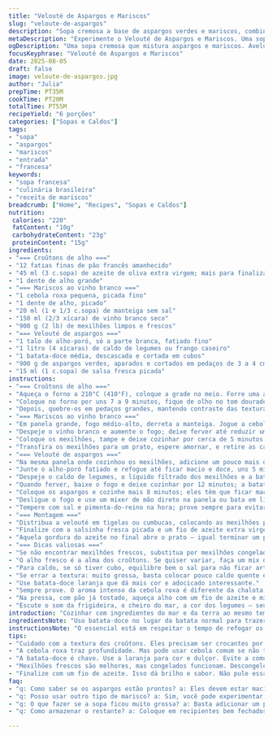 ```yaml
---
title: "Velouté de Aspargos e Mariscos"
slug: "veloute-de-aspargos"
description: "Sopa cremosa a base de aspargos verdes e mariscos, combinada com croûtons aromáticos de alho e toque de ervas frescas. Vinho branco dá um brilho e acidez, enquanto o caldo caseiro adiciona profundidade. Troca batata comum por batata-doce para leveza e doçura natural. Chalotas substituídas por cebola roxa para aroma mais intenso. Croûtons aromatizados ao óleo de ervas e alho oferecem crocância e sabor. Textura aveludada no ponto certo, com mariscos suculentos e frescos pra contrastar. Ideal para dias chuvosos, noite de encontro, ou quando quer impressionar sem complicar. Deixar o fogo falar, escutar os aromas. Demora perto de uma hora, organizado em etapas rápidas e eficientes."
metaDescription: "Experimente o Velouté de Aspargos e Mariscos. Uma sopa cremosa que combina sabores do mar e da terra. Ideal para surpreender quem ama sabores delicados."
ogDescription: "Uma sopa cremosa que mistura aspargos e mariscos. Aveludada e com crocância de croûtons, perfeita para ocasiões especiais ou dias chuvosos."
focusKeyphrase: "Velouté de Aspargos e Mariscos"
date: 2025-08-05
draft: false
image: veloute-de-aspargos.jpg
author: "Julia"
prepTime: PT35M
cookTime: PT20M
totalTime: PT55M
recipeYield: "6 porções"
categories: ["Sopas e Caldos"]
tags:
- "sopa"
- "aspargos"
- "mariscos"
- "entrada"
- "francesa"
keywords:
- "sopa francesa"
- "culinária brasileira"
- "receita de mariscos"
breadcrumb: ["Home", "Recipes", "Sopas e Caldos"]
nutrition: 
 calories: "220"
 fatContent: "10g"
 carbohydrateContent: "23g"
 proteinContent: "15g"
ingredients:
- "=== Croûtons de alho ==="
- "12 fatias finas de pão francês amanhecido"
- "45 ml (3 c.sopa) de azeite de oliva extra virgem; mais para finalizar"
- "1 dente de alho grande"
- "=== Mariscos ao vinho branco ==="
- "1 cebola roxa pequena, picada fino"
- "1 dente de alho, picado"
- "20 ml (1 e 1/3 c.sopa) de manteiga sem sal"
- "150 ml (2/3 xícara) de vinho branco seco"
- "900 g (2 lb) de mexilhões limpos e frescos"
- "=== Velouté de aspargos ==="
- "1 talo de alho-poró, só a parte branca, fatiado fino"
- "1 litro (4 xícaras) de caldo de legumes ou frango caseiro"
- "1 batata-doce média, descascada e cortada em cubos"
- "900 g de aspargos verdes, aparados e cortados em pedaços de 3 a 4 cm"
- "15 ml (1 c.sopa) de salsa fresca picada"
instructions:
- "=== Croûtons de alho ==="
- "Aqueça o forno a 210°C (410°F), coloque a grade no meio. Forre uma assadeira com papel manteiga. Pincele generosamente as fatias de pão com azeite, garantindo que cada pedaço fique brilhante; isso ajuda a dourar melhor sem ressecar."
- "Coloque no forno por uns 7 a 9 minutos, fique de olho no tom dourado; crocância aparece antes de escurecer demais. Tire os croûtons e enquanto estão quentes, esfregue o dente de alho descascado em cada fatia, controlando para não ficar forte demais."
- "Depois, quebre-os em pedaços grandes, mantendo contraste das texturas. Reserve."
- "=== Mariscos ao vinho branco ==="
- "Em panela grande, fogo médio-alto, derreta a manteiga. Jogue a cebola roxa e o alho, mexa até ficar translúcido e com aroma perfumado, uns 3 minutos, cuidado para não queimar; amargor é inimigo."
- "Despeje o vinho branco e aumente o fogo; deixe ferver até reduzir um pouco, cerca de 3 minutos — isso intensifica o sabor e evapora o álcool."
- "Coloque os mexilhões, tampe e deixe cozinhar por cerca de 5 minutos; quando as conchas abrirem, estão prontos. Se alguma não abrir, descarte para evitar gosto ruim."
- "Transfira os mexilhões para um prato, espere amornar, e retire as carnes, descartando as cascas. Passe o líquido restante por uma peneira fina para tirar resíduos e guarde."
- "=== Velouté de aspargos ==="
- "Na mesma panela onde cozinhou os mexilhões, adicione um pouco mais de manteiga se precisar, fogo médio."
- "Junte o alho-poró fatiado e refogue até ficar macio e doce, uns 5 minutos, mexendo bastante para não queimar."
- "Despeje o caldo de legumes, o líquido filtrado dos mexilhões e a batata-doce. A batata-doce aqui substitui a batata comum, criando textura mais aveludada e leve doçura para equilibrar o marisco."
- "Quando ferver, baixe o fogo e deixe cozinhar por 12 minutos; a batata-doce deve estar bem macia, fácil de furar com garfo."
- "Coloque os aspargos e cozinhe mais 8 minutos; eles têm que ficar macios, mas sem perder a cor vibrante — toque com garfo para sentir se estão no ponto."
- "Desligue o fogo e use um mixer de mão direto na panela ou bata em liquidificador por 1 a 2 minutos, até virar uma sopa homogênea e cremosa. Cuidado para não ficar aguado, ajuste com caldo se precisar."
- "Tempere com sal e pimenta-do-reino na hora; prove sempre para evitar exagero."
- "=== Montagem ==="
- "Distribua a velouté em tigelas ou cumbucas, colocando as mexilhões por cima junto com os croûtons de alho espalhados."
- "Finalize com a salsinha fresca picada e um fio de azeite extra virgem para brilho e sabor herbáceo."
- "Aquela gordura do azeite no final abre o prato — igual terminar um papo com um bom vinho..."
- "=== Dicas valiosas ==="
- "Se não encontrar mexilhões frescos, substitua por mexilhões congelados descongelados, mas não cozinhe demais para evitar borracha."
- "O alho fresco é a alma dos croûtons. Se quiser variar, faça um mix de azeite com ervas finas como tomilho ou orégano para pincelar o pão."
- "Para caldo, se só tiver cubo, equilibre bem o sal para não ficar artificial."
- "Se errar a textura: muito grossa, basta colocar pouco caldo quente e bater; fina demais, cozinhe mais um pouco com tampa aberta para reduzir."
- "Use batata-doce laranja que dá mais cor e adocicado interessante."
- "Sempre prove. O aroma intenso da cebola roxa é diferente da chalota, talvez para uns mais fortes, bom ajustar quantidade."
- "Na pressa, com pão já tostado, aqueça alho com um fio de azeite e misture nos croûtons para camada extra de sabor, quase um alho confitado."
- "Escute o som da frigideira, o cheiro do mar, a cor dos legumes — seu melhor termômetro."
introduction: "Cozinhar com ingredientes do mar e da terra ao mesmo tempo pode ser um desafio. Misturar a delicadeza do aspargo com a força dos mexilhões, entendendo textura e sabor, demorou algumas tentativas. Descobri que o segredo está em usar o líquido da própria cozedura do marisco para dar base à sopa, junto com a batata-doce que traz doçura e cria aquela textura aveludada. Croûtons de alho têm que ser crocantes, mas sem perder o sabor fresco do azeite e do alho cru — uma dança entre crocante e suave. Acerto o ponto pela cor e aroma, o que acaba virando um ritual prazeroso. Perfeito pra quem gosta de sopas que abraçam sem pesar."
ingredientsNote: "Uso batata-doce no lugar da batata normal para trazer um toque mais leve e um pouco doce sem pesar na refeição. A cebola roxa substitui a chalota para dar caráter mais pronunciado, mas quem quiser pode voltar à chalota para um sabor mais suave e clássico. Mexilhões frescos são essenciais, mas caso não ache, congelados descongelados ajudam bem; só não force o cozimento para evitar aquela borracha chata. Croûtons feitos no forno com azeite virgem e alho esfregado crus trazem sabor e crocância, diferente do alho torrado que pode amargar. Sempre funciono pra mim e recomendo checar textura e aroma para acertar o ponto exato de cozimento."
instructionsNote: "O essencial está em respeitar o tempo de refogar os elementos para liberar aroma — nem que seja uns minutos a mais. Cuidado para não queimar alho pois vira amargor imediato. Mexilhões cozinham rápido, abertura das conchas indica hora certa; as que não abrirem jogue fora sem dó. Usar o próprio caldo filtrado enriquece o sabor da sopa. A batata-doce pede um cozimento total para que a textura fique cremosa no liquidificador — controle pelo tato, ele é mais confiável que o tempo. Misture tudo devagar no liquidificador, pouco a pouco, aveludando a textura. Para croûtons, o segredo está em aquecer até dourar e esfregar alho ainda quente para sabor mais intenso sem ficar pesado."
tips:
- "Cuidado com a textura dos croûtons. Eles precisam ser crocantes por fora, macios por dentro. Pincele bem o pão; isso ajuda. Você pode usar qualquer pão amanhecido. Mas evite pães muito doces."
- "A cebola roxa traz profundidade. Mas pode usar cebola comum se não tiver. O sabor será ligeiramente diferente, mas ainda bom. Fique de olho para não queimar; isso deixa amargo. Mexa sempre."
- "A batata-doce é chave. Use a laranja para cor e dulçor. Evite a comum que é muito pesada. Se estiver sem tempo, use purê de batata-doce pronta, mas ajuste o caldo na hora."
- "Mexilhões frescos são melhores, mas congelados funcionam. Descongele, e não cozinhe demais. Se eles não abrirem, descarte; isso é sinal de que estão ruins. Sempre verifique."
- "Finalize com um fio de azeite. Isso dá brilho e sabor. Não pule essa parte. Pode parecer simples, mas o azeite finaliza seu prato com classe. Lembre-se, uma pitada de sal e pimenta é essencial."
faq:
- "q: Como saber se os aspargos estão prontos? a: Eles devem estar macios, mas ainda verdes. Toque com o garfo e veja. Se estiverem murchos, pode ter passado do ponto."
- "q: Posso usar outro tipo de marisco? a: Sim, você pode experimentar outros. Porém, o sabor muda. Camarões também são bons. Mas use menos tempo de cozimento."
- "q: O que fazer se a sopa ficou muito grossa? a: Basta adicionar um pouco de caldo quente e bater novamente. Ajuste lentamente, para não ficar aguada."
- "q: Como armazenar o restante? a: Coloque em recipientes bem fechados. Pode ser por até três dias na geladeira. Mas a textura do croûton não vai manter, então guarde separado."

---
```


